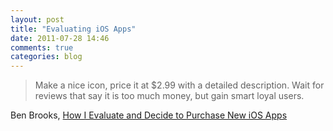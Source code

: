 ```yaml
---
layout: post
title: "Evaluating iOS Apps"
date: 2011-07-28 14:46
comments: true
categories: blog
---
```


>Make a nice icon, price it at $2.99 with a detailed description. Wait for reviews that say it is too much money, but gain smart loyal users.

Ben Brooks, [How I Evaluate and Decide to Purchase New iOS Apps][Eval iOS Apps]

[Eval iOS Apps]: http://brooksreview.net/2011/07/ios-purchasing/